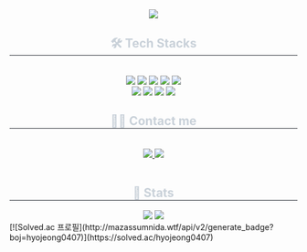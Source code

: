 <div align= "center">
    <img src="https://capsule-render.vercel.app/api?type=waving&color=0:e91620,100:cd0fe6&height=180&text=Welcome!&animation=twinkling&fontColor=1400a8&fontSize=70" />
</div>
<div align= "center">
    <h2 style="border-bottom: 1px solid #21262d; color: #c9d1d9;"> 🛠️ Tech Stacks </h2> <br> 
    <div style="margin: 0 auto; text-align: center;" align= "center"> <img src="https://img.shields.io/badge/C-A8B9CC?style=for-the-badge&logo=C&logoColor=white">
          <img src="https://img.shields.io/badge/C++-00599C?style=for-the-badge&logo=C%2B%2B&logoColor=white">
          <img src="https://img.shields.io/badge/CSS3-1572B6?style=for-the-badge&logo=CSS3&logoColor=white">
          <img src="https://img.shields.io/badge/Git-F05032?style=for-the-badge&logo=Git&logoColor=white">
          <img src="https://img.shields.io/badge/Github-181717?style=for-the-badge&logo=Github&logoColor=white">
          <br/><img src="https://img.shields.io/badge/HTML5-E34F26?style=for-the-badge&logo=HTML5&logoColor=white">
          <img src="https://img.shields.io/badge/Javascript-F7DF1E?style=for-the-badge&logo=Javascript&logoColor=white">
          <img src="https://img.shields.io/badge/Notion-000000?style=for-the-badge&logo=Notion&logoColor=white">
          <img src="https://img.shields.io/badge/Python-3776AB?style=for-the-badge&logo=Python&logoColor=white">
          </div>
</div>
<div align= "center">
    <h2 style="border-bottom: 1px solid #21262d; color: #c9d1d9;"> 🧑‍💻 Contact me </h2> <br> 
    <div align= "center"> <a href=https://blog.naver.com/hyojeong7102> <img src="https://img.shields.io/badge/Naver-03C75A?style=for-the-badge&logo=Naver&logoColor=white&link=https://blog.naver.com/hyojeong7102"> </a>
         <a href=mailto:hyogomushroom562@gmail.com> <img src="https://img.shields.io/badge/Gmail-EA4335?style=for-the-badge&logo=Gmail&logoColor=white&link=mailto:hyogomushroom562@gmail.com"> </a>
          </div>  <br> 
    <div align= "center">  </div> 
    </div>
    <div align= "center"> 
    <h2 style="border-bottom: 1px solid #21262d; color: #c9d1d9;"> 🏅 Stats </h2> <div align= "center"> <img src="https://github-readme-stats.vercel.app/api?username=hyojeong0407&bg_color=60,00fbff,f0bc00&title_color=000000&text_color=000000"
         /> <img src="https://github-readme-stats.vercel.app/api/top-langs/?username=hyojeong0407&layout=compact&bg_color=60,00fbff,f0bc00&title_color=000000&text_color=000000"
           /> </div> 
</div>
[![Solved.ac
프로필](http://mazassumnida.wtf/api/v2/generate_badge?boj=hyojeong0407)](https://solved.ac/hyojeong0407)

